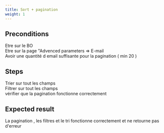 ```yaml
---
title: Sort + pagination
weight: 1
---
```


## Preconditions

Etre sur le BO\
Etre sur la page "Advenced parameters => E-mail\
Avoir une quantité d email suffisante pour la pagination ( min 20 )
## Steps

Trier sur tout les champs\
Filtrer sur tout les champs\
vérifier que la pagination fonctionne correctement

## Expected result

La pagination , les filtres et le tri fonctionne correctement et ne retourne pas d'erreur

